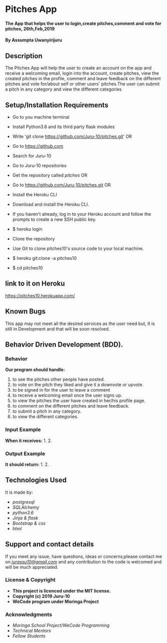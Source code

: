 # Pitches App

#### The App that helps the user to login,create pitches,comment and vote for pitches, 26th,Feb,2019

#### By **Assumpta Uwanyirijuru**

## Description
The Pitches App will help the user to create an account on the app and receive a welcoming email, login into the account, create pitches, view the created pitches in the profile, comment and leave feedback on the different pitches and vote for/about self or other users' pitches.The user can submit a pitch in any category and view the different categories

## Setup/Installation Requirements

* Go to you machine terminal
* Install Python3.6 and its third party flask modules
* Write 'git clone https://github.com/Juru-10/pitches.git'
OR
* Go to https://github.com
* Search for Juru-10
* Go to Juru-10 repositories
* Get the repository called *pitches*
OR
* Go to https://github.com/Juru-10/pitches.git
OR
* Install the Heroku CLI
* Download and install the Heroku CLI.

* If you haven't already, log in to your Heroku account and follow the prompts to create a new SSH public key.

* $ heroku login
* Clone the repository
* Use Git to clone pitches10's source code to your local machine.

* $ heroku git:clone -a pitches10
* $ cd pitches10

## link to it on Heroku

https://pitches10.herokuapp.com/

## Known Bugs

This app may not meet all the desired services as the user need but,
It is still in Development and that will be soon resolved.

## Behavior Driven Development (BDD).

### Behavior

**Our program should handle:**
1. to see the pitches other people have posted.
2. to vote on the pitch they liked and give it a downvote or upvote.
3. to be signed in for the user to leave a comment
4. to receive a welcoming email once the user signs up.
5. to view the pitches the user have created in her/his profile page.
6. to comment on the different pitches and leave feedback.
7. to submit a pitch in any category.
8. to view the different categories.

### Input Example

**When it receives:**
1.
2.

### Output Example

**It should return:**
1.
2.

## Technologies Used

It is made by:
* *postgresql*
* *SQLAlchemy*
* *python3.6*
* *Jinja & flask*
* *Bootstrap & css*
* *html*

## Support and contact details

If you meet any issue, have questions, ideas or concerns;please contact me on
*jurassu10@gmail.com* and any contribution to the code is welcomed and will be much appreciated.

### License & Copyright

* **This project is licenced under the MIT license.**
* **Copyright (c) 2019 Juru-10**
* **WeCode program under Moringa Project**

### Acknowledgments

* *Moringa School Project/WeCode Programming*
* *Technical Mentors*
* *Fellow Students*
